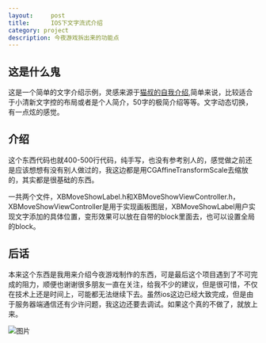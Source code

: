 ```yaml
---
layout:     post
title:      IOS下文字流式介绍
category: project
description: 今夜游戏拆出来的功能点
---
```


## 这是什么鬼
这是一个简单的文字介绍示例，灵感来源于[猫叔的自我介绍](http://about.onevcat.com/#/welcome),简单来说，比较适合于小清新文字控的布局或者是个人简介，50字的极简介绍等等。文字动态切换，有一点炫的感觉。

## 介绍
这个东西代码也就400-500行代码，纯手写，也没有参考别人的，感觉做之前还是应该想想有没有别人做过的，我这边都是用CGAffineTransformScale去缩放的，其实都是很基础的东西。

一共两个文件，XBMoveShowLabel.h和XBMoveShowViewController.h，XBMoveShowViewController是用于实现画板图层，XBMoveShowLabel用户实现文字添加的具体位置，变形效果可以放在自带的block里面去，也可以设置全局的block。

## 后话
本来这个东西是我用来介绍今夜游戏制作的东西，可是最后这个项目遇到了不可完成的阻力，顺便也谢谢很多朋友一直在关注，给我不少的建议，但是很可惜，不仅在技术上还是时间上，可能都无法继续下去。虽然ios这边已经大致完成，但是由于服务器端通信还有少许问题，我这边还要去调试。如果这个真的不做了，就放上来。

![图片](http://7xr0og.com1.z0.glb.clouddn.com/MoveShow.gif)

